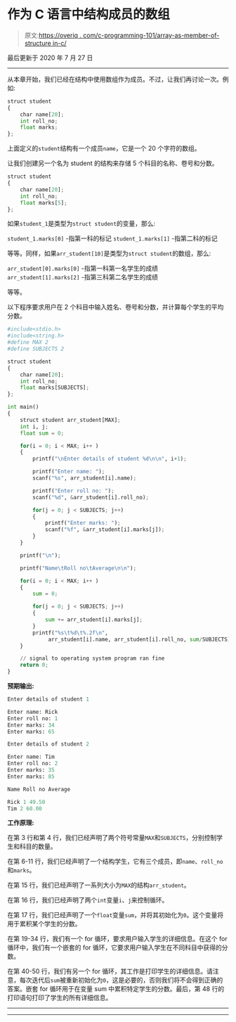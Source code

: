 # 作为 C 语言中结构成员的数组

> 原文:[https://overiq . com/c-programming-101/array-as-member-of-structure in-c/](https://overiq.com/c-programming-101/array-as-member-of-structure-in-c/)

最后更新于 2020 年 7 月 27 日

* * *

从本章开始，我们已经在结构中使用数组作为成员。不过，让我们再讨论一次。例如:

```py
struct student
{
    char name[20];
    int roll_no;
    float marks;
};

```

上面定义的`student`结构有一个成员`name`，它是一个 20 个字符的数组。

让我们创建另一个名为 student 的结构来存储 5 个科目的名称、卷号和分数。

```py
struct student
{
    char name[20];
    int roll_no;
    float marks[5];
};

```

如果`student_1`是类型为`struct student`的变量，那么:

`student_1.marks[0]` -指第一科的标记
`student_1.marks[1]` -指第二科的标记

等等。同样，如果`arr_student[10]`是类型为`struct student`的数组，那么:

`arr_student[0].marks[0]` -指第一科第一名学生的成绩`arr_student[1].marks[2]` -指第三科第二名学生的成绩

等等。

以下程序要求用户在 2 个科目中输入姓名、卷号和分数，并计算每个学生的平均分数。

```py
#include<stdio.h>
#include<string.h>
#define MAX 2
#define SUBJECTS 2

struct student
{
    char name[20];
    int roll_no;
    float marks[SUBJECTS];
};

int main()
{
    struct student arr_student[MAX];
    int i, j;
    float sum = 0;

    for(i = 0; i < MAX; i++ )
    {
        printf("\nEnter details of student %d\n\n", i+1);

        printf("Enter name: ");
        scanf("%s", arr_student[i].name);

        printf("Enter roll no: ");
        scanf("%d", &arr_student[i].roll_no);

        for(j = 0; j < SUBJECTS; j++)
        {
            printf("Enter marks: ");
            scanf("%f", &arr_student[i].marks[j]);
        }
    }

    printf("\n");

    printf("Name\tRoll no\tAverage\n\n");

    for(i = 0; i < MAX; i++ )
    {
        sum = 0;

        for(j = 0; j < SUBJECTS; j++)
        {
            sum += arr_student[i].marks[j];
        }
        printf("%s\t%d\t%.2f\n",
             arr_student[i].name, arr_student[i].roll_no, sum/SUBJECTS);
    }

    // signal to operating system program ran fine
    return 0;
}

```

**预期输出:**

```py
Enter details of student 1

Enter name: Rick
Enter roll no: 1
Enter marks: 34
Enter marks: 65

Enter details of student 2

Enter name: Tim
Enter roll no: 2
Enter marks: 35
Enter marks: 85

Name Roll no Average

Rick 1 49.50
Tim 2 60.00

```

**工作原理:**

在第 3 行和第 4 行，我们已经声明了两个符号常量`MAX`和`SUBJECTS`，分别控制学生和科目的数量。

在第 6-11 行，我们已经声明了一个结构学生，它有三个成员，即`name`、`roll_no`和`marks`。

在第 15 行，我们已经声明了一系列大小为`MAX`的结构`arr_student`。

在第 16 行，我们已经声明了两个`int`变量`i`、`j`来控制循环。

在第 17 行，我们已经声明了一个`float`变量`sum`，并将其初始化为`0`。这个变量将用于累积某个学生的分数。

在第 19-34 行，我们有一个 for 循环，要求用户输入学生的详细信息。在这个 for 循环中，我们有一个嵌套的 for 循环，它要求用户输入学生在不同科目中获得的分数。

在第 40-50 行，我们有另一个 for 循环，其工作是打印学生的详细信息。请注意，每次迭代后`sum`被重新初始化为`0`，这是必要的，否则我们将不会得到正确的答案。嵌套 for 循环用于在变量 sum 中累积特定学生的分数。最后，第 48 行的打印语句打印了学生的所有详细信息。

* * *

* * *